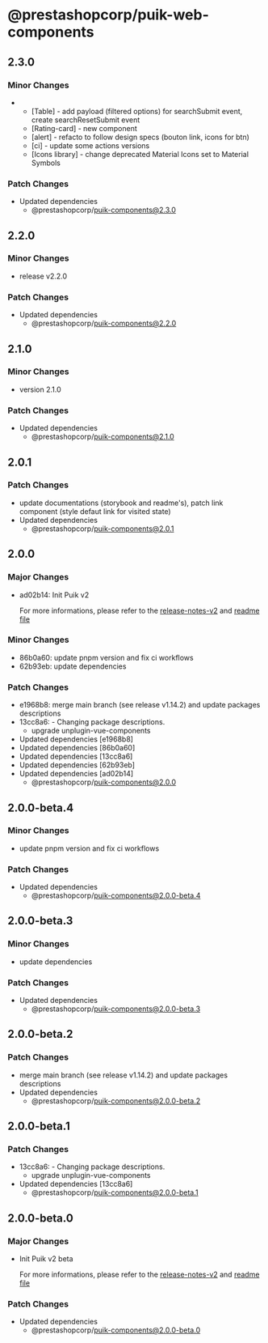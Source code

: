 # @prestashopcorp/puik-web-components

## 2.3.0

### Minor Changes

- - [Table] - add payload (filtered options) for searchSubmit event, create searchResetSubmit event
  - [Rating-card] - new component
  - [alert] - refacto to follow design specs (bouton link, icons for btn)
  - [ci] - update some actions versions
  - [Icons library] - change deprecated Material Icons set to Material Symbols

### Patch Changes

- Updated dependencies
  - @prestashopcorp/puik-components@2.3.0

## 2.2.0

### Minor Changes

- release v2.2.0

### Patch Changes

- Updated dependencies
  - @prestashopcorp/puik-components@2.2.0

## 2.1.0

### Minor Changes

- version 2.1.0

### Patch Changes

- Updated dependencies
  - @prestashopcorp/puik-components@2.1.0

## 2.0.1

### Patch Changes

- update documentations (storybook and readme's), patch link component (style defaut link for visited state)
- Updated dependencies
  - @prestashopcorp/puik-components@2.0.1

## 2.0.0

### Major Changes

- ad02b14: Init Puik v2

  For more informations, please refer to the [release-notes-v2](../RELEASE-NOTES-V2.md) and [readme file](../RELEASE-NOTES-V2.md)

### Minor Changes

- 86b0a60: update pnpm version and fix ci workflows
- 62b93eb: update dependencies

### Patch Changes

- e1968b8: merge main branch (see release v1.14.2) and update packages descriptions
- 13cc8a6: - Changing package descriptions.
  - upgrade unplugin-vue-components
- Updated dependencies [e1968b8]
- Updated dependencies [86b0a60]
- Updated dependencies [13cc8a6]
- Updated dependencies [62b93eb]
- Updated dependencies [ad02b14]
  - @prestashopcorp/puik-components@2.0.0

## 2.0.0-beta.4

### Minor Changes

- update pnpm version and fix ci workflows

### Patch Changes

- Updated dependencies
  - @prestashopcorp/puik-components@2.0.0-beta.4

## 2.0.0-beta.3

### Minor Changes

- update dependencies

### Patch Changes

- Updated dependencies
  - @prestashopcorp/puik-components@2.0.0-beta.3

## 2.0.0-beta.2

### Patch Changes

- merge main branch (see release v1.14.2) and update packages descriptions
- Updated dependencies
  - @prestashopcorp/puik-components@2.0.0-beta.2

## 2.0.0-beta.1

### Patch Changes

- 13cc8a6: - Changing package descriptions.
  - upgrade unplugin-vue-components
- Updated dependencies [13cc8a6]
  - @prestashopcorp/puik-components@2.0.0-beta.1

## 2.0.0-beta.0

### Major Changes

- Init Puik v2 beta

  For more informations, please refer to the [release-notes-v2](../RELEASE-NOTES-V2.md) and [readme file](../RELEASE-NOTES-V2.md)

### Patch Changes

- Updated dependencies
  - @prestashopcorp/puik-components@2.0.0-beta.0
